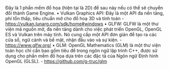 ﻿Đây là 1 phần mềm đồ họa (hiện tại là 2D) để sau này nếu có thể sẽ chuyển đổi thành Game Engine.
• Vulkan Graphics API: Đây là một API đa nền tảng, phí tổn thấp, tiêu chuẩn mở cho đồ hoạ 3D và tính toán -https://vulkan.lunarg.com/sdk/home#windows
• GLFW: GLFW là một thư viện mã nguồn mở, đa nền tảng dành cho việc phát triển OpenGL, OpenGL ES và Vulkan trên máy tính. Nó cung cấp một API đơn giản để tạo ra các cửa sổ, ngữ cảnh và bề mặt, nhận đầu vào và sự kiện. - https://www.glfw.org/
• GLM: OpenGL Mathematics (GLM) là một thư viện toán học chỉ cần bao gồm tiêu đề trong ngôn ngữ lập trình C++, được sử dụng cho phần mềm đồ họa dựa trên các đặc tả của Ngôn ngữ Định hình OpenGL (GLSL). - https://github.com/g-truc/glm
